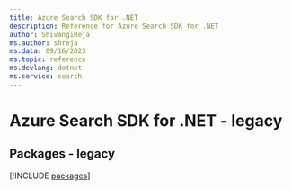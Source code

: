 ```yaml
---
title: Azure Search SDK for .NET
description: Reference for Azure Search SDK for .NET
author: ShivangiReja
ms.author: shreja
ms.data: 09/16/2023
ms.topic: reference
ms.devlang: dotnet
ms.service: search
---
```

# Azure Search SDK for .NET - legacy
## Packages - legacy
[!INCLUDE [packages](search-index.md)]